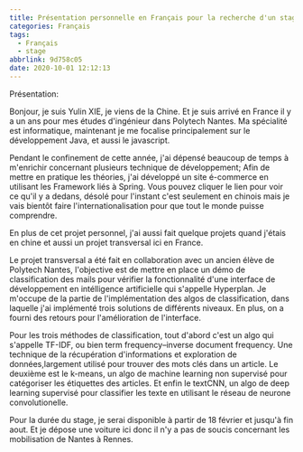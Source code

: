 ```yaml
---
title: Présentation personnelle en Français pour la recherche d'un stage en 2021
categories: Français
tags:
  - Français
  - stage
abbrlink: 9d758c05
date: 2020-10-01 12:12:13
---
```


Présentation:

Bonjour, je suis Yulin XIE, je viens de la Chine. Et je suis arrivé en France il y a un ans pour mes études d'ingénieur dans Polytech Nantes. Ma spécialité est informatique, maintenant  je me focalise principalement sur le développement Java, et aussi le javascript. 

<!-- more -->

Pendant le confinement de cette année, j'ai dépensé beaucoup de temps à m'enrichir concernant plusieurs technique de développement; Afin de mettre en pratique les théories, j'ai développé un site é-commerce en utilisant les Framework liés à Spring. Vous pouvez cliquer le lien pour voir ce qu'il y a dedans, désolé pour l'instant c'est seulement en chinois mais je vais bientôt faire l'internationalisation pour que tout le monde puisse comprendre. 

En plus de cet projet personnel, j'ai aussi fait quelque projets quand j'étais en chine et aussi un projet transversal ici en France. 

Le projet transversal a été fait en collaboration avec un ancien élève de Polytech Nantes, l'objective est de mettre en place un démo de classification des mails pour vérifier la fonctionnalité d'une interface de développement en intélligence artificielle qui s'appelle Hyperplan. Je m'occupe de la partie de l'implémentation des algos de classification, dans laquelle j'ai implémenté trois solutions de différents niveaux. En plus, on a fourni des retours pour l'amélioration de l'interface.

Pour les trois méthodes de classification, tout d'abord c'est un algo qui s'appelle TF-IDF, ou bien term frequency–inverse document frequency. Une technique de la récupération d'informations et exploration de données,largement utilisé pour trouver des mots clés dans un article. Le deuxième est le k-means, un algo de machine learning non supervisé pour catégoriser les étiquettes des articles. Et enfin le textCNN, un algo de deep learning supervisé pour classifier les texte en utilisant le réseau de neurone convolutionelle. 



Pour la durée du stage, je serai disponible à partir de 18 février et jusqu'à fin aout. Et je dépose une voiture ici donc il n'y a pas de soucis concernant les mobilisation de Nantes à Rennes. 

